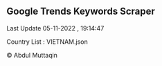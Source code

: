 

## Google Trends Keywords Scraper 
 
Last Update 05-11-2022 , 19:14:47

Country List :
VIETNAM.json



© Abdul Muttaqin 
